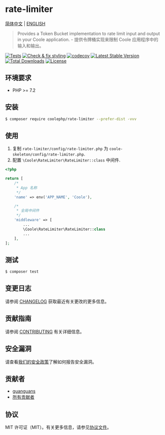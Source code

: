 # rate-limiter

[简体中文](README-CN.md) | [ENGLISH](README.md)

> Provides a Token Bucket implementation to rate limit input and output in your Coole application. - 提供令牌桶实现来限制 Coole 应用程序中的输入和输出。

[![Tests](https://github.com/coolephp/rate-limiter/workflows/Tests/badge.svg)](https://github.com/coolephp/rate-limiter/actions)
[![Check & fix styling](https://github.com/coolephp/rate-limiter/workflows/Check%20&%20fix%20styling/badge.svg)](https://github.com/coolephp/rate-limiter/actions)
[![codecov](https://codecov.io/gh/coolephp/rate-limiter/branch/main/graph/badge.svg?token=URGFAWS6S4)](https://codecov.io/gh/coolephp/rate-limiter)
[![Latest Stable Version](https://poser.pugx.org/coolephp/rate-limiter/v)](//packagist.org/packages/coolephp/rate-limiter)
[![Total Downloads](https://poser.pugx.org/coolephp/rate-limiter/downloads)](//packagist.org/packages/coolephp/rate-limiter)
[![License](https://poser.pugx.org/coolephp/rate-limiter/license)](//packagist.org/packages/coolephp/rate-limiter)

## 环境要求

* PHP >= 7.2

## 安装

``` bash
$ composer require coolephp/rate-limiter --prefer-dist -vvv
```

## 使用

1. 复制 `rate-limiter/config/rate-limiter.php` 为 `coole-skeleton/config/rate-limiter.php`.
2. 配置 `\Coole\RateLimiter\RateLimiter::class` 中间件.

``` php
<?php

return [
    /*
     * App 名称
     */
    'name' => env('APP_NAME', 'Coole'),

    /*
     * 全局中间件
     */
    'middleware' => [
        ...
        \Coole\RateLimiter\RateLimiter::class
        ...
    ],
];
```

## 测试

``` bash
$ composer test
```

## 变更日志

请参阅 [CHANGELOG](CHANGELOG.md) 获取最近有关更改的更多信息。

## 贡献指南

请参阅 [CONTRIBUTING](.github/CONTRIBUTING.md) 有关详细信息。

## 安全漏洞

请查看[我们的安全政策](../../security/policy)了解如何报告安全漏洞。

## 贡献者

* [guanguans](https://github.com/guanguans)
* [所有贡献者](../../contributors)

## 协议

MIT 许可证（MIT）。有关更多信息，请参见[协议文件](LICENSE)。
